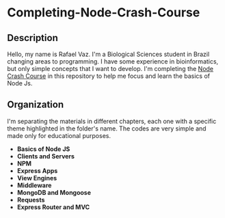 # Completing-Node-Crash-Course

## Description
Hello, my name is Rafael Vaz. I'm a Biological Sciences student in Brazil changing areas to programming. I have some experience in bioinformatics, but only simple concepts that I want to develop.
I'm completing the [Node Crash Course]([https://www.youtube.com/watch?v=ZcQyJ-gxke0&list=PL4cUxeGkcC9jx2TTZk3IGWKSbtugYdrlu&index=1](https://www.youtube.com/watch?v=zb3Qk8SG5Ms&list=PL4cUxeGkcC9jsz4LDYc6kv3ymONOKxwBU)) in this repository to help me focus and learn the basics of Node Js.

## Organization
I'm separating the materials in different chapters, each one with a specific theme highlighted in the folder's name. The codes are very simple and made only for educational purposes.

- **Basics of Node JS**
- **Clients and Servers**
- **NPM**
- **Express Apps**
- **View Engines**
- **Middleware**
- **MongoDB and Mongoose**
- **Requests**
- **Express Router and MVC**



